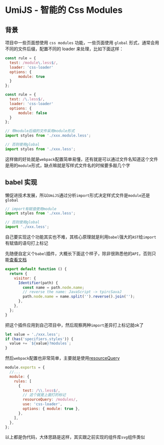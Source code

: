 # UmiJS - 智能的 Css Modules

## 背景

项目中一些页面想使用 `css modules` 功能，一些页面使用 `global` 形式，通常会用不同的文件后缀，配置不同的 loader 来处理，比如下面这样：

```js
const rule = {
  test: /module\.less$/,
  loader: 'css-loader'
  options: {
      module: true
  }
};

const rule = {
  test: /\.less$/,
  loader: 'css-loader'
  options: {
      module: false
  }
};
```

```js
// 带module后缀的文件采用module形式
import styles from './xxx.module.less';

// 否则使用global
import styles from './xxx.less';
```

这样做的好处就是`webpack`配置简单易懂，还有就是可以通过文件名知道这个文件是用的`module`形式，缺点嘛就是写样式文件名的时候要多敲几个字

## babel 实现

懒促进技术发展，所以`UmiJS`通过分析`import`形式决定样式文件是`module`还是`global`

```js
// import有赋值使用module
import styles from './xxx.less';

// 否则使用global
import './xxx.less';
```

自己要实现这个功能其实也不难，其核心原理就是利用`babel`强大的`AST`给`import`有赋值的语句打上标记

先随便自定义个`babel`插件，大概长下面这个样子，除非很熟悉他的`API`，否则只能[查看文档](https://github.com/jamiebuilds/babel-handbook/blob/master/translations/zh-Hans/plugin-handbook.md)

```js
export default function () {
  return {
    visitor: {
      Identifier(path) {
        const name = path.node.name;
        // reverse the name: JavaScript -> tpircSavaJ
        path.node.name = name.split('').reverse().join('');
      },
    },
  };
}
```

把这个插件应用到自己项目中，然后观察两种`import`差异打上标记就ok了

```js
let value = './xxx.less';
if (has('specifiers.styles')) {
  value += `${value}?modules`;
}
```

然后`webpack`配置也非常简单，主要就是使用[resourceQuery](https://webpack.js.org/configuration/module/#ruleresourcequery)

```js
module.exports = {
  //...
  module: {
    rules: [
      {
        test: /\\.less$/,
        // 这个就是上面打的标记
        resourceQuery: /modules/,
        use: 'css-loader',
        options: { module: true },
      },
    ],
  },
};
```

以上都是伪代码，大体思路是这样，其实跟之前实现的组件库`svg`组件类似
